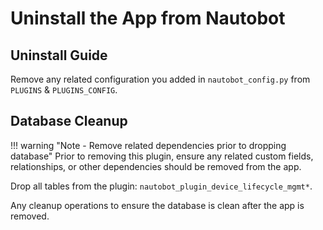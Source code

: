 # Uninstall the App from Nautobot

## Uninstall Guide

Remove any related configuration you added in `nautobot_config.py` from `PLUGINS` & `PLUGINS_CONFIG`.

## Database Cleanup

!!! warning "Note - Remove related dependencies prior to dropping database"
    Prior to removing this plugin, ensure any related custom fields, relationships, or other dependencies should be removed from the app.

Drop all tables from the plugin: `nautobot_plugin_device_lifecycle_mgmt*`.

Any cleanup operations to ensure the database is clean after the app is removed.
